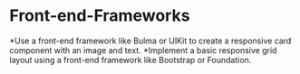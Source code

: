 # Front-end-Frameworks
*Use a front-end framework like Bulma
or UIKit to create a responsive card
component with an image and text.
*Implement a basic responsive grid
layout using a front-end framework
like Bootstrap or Foundation.
